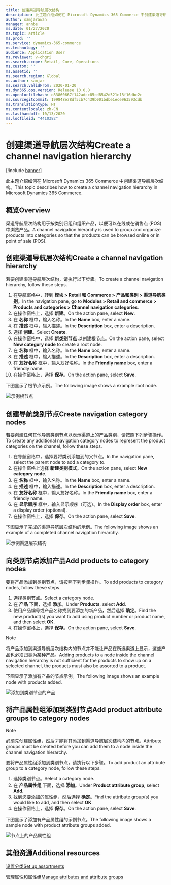 ```yaml
---
title: 创建渠道导航层次结构
description: 此主题介绍如何在 Microsoft Dynamics 365 Commerce 中创建渠道导航层次结构。
author: samjarawan
manager: annbe
ms.date: 01/27/2020
ms.topic: article
ms.prod: ''
ms.service: dynamics-365-commerce
ms.technology: ''
audience: Application User
ms.reviewer: v-chgri
ms.search.scope: Retail, Core, Operations
ms.custom: ''
ms.assetid: ''
ms.search.region: Global
ms.author: samjar
ms.search.validFrom: 2020-01-20
ms.dyn365.ops.version: Release 10.0.8
ms.openlocfilehash: e83860667f142adcc85cd8542d521e18f16dbc2c
ms.sourcegitcommit: 199848e78df5cb7c439b001bdbe1ece963593cdb
ms.translationtype: HT
ms.contentlocale: zh-CN
ms.lasthandoff: 10/13/2020
ms.locfileid: "4410382"
---
```

# <a name="create-a-channel-navigation-hierarchy"></a><span data-ttu-id="ec1e3-103">创建渠道导航层次结构</span><span class="sxs-lookup"><span data-stu-id="ec1e3-103">Create a channel navigation hierarchy</span></span>


[!include [banner](includes/banner.md)]

<span data-ttu-id="ec1e3-104">此主题介绍如何在 Microsoft Dynamics 365 Commerce 中创建渠道导航层次结构。</span><span class="sxs-lookup"><span data-stu-id="ec1e3-104">This topic describes how to create a channel navigation hierarchy in Microsoft Dynamics 365 Commerce.</span></span>

## <a name="overview"></a><span data-ttu-id="ec1e3-105">概览</span><span class="sxs-lookup"><span data-stu-id="ec1e3-105">Overview</span></span>

<span data-ttu-id="ec1e3-106">渠道导航层次结构用于按类别归组和组织产品，以便可以在线或在销售点 (POS) 中浏览产品。</span><span class="sxs-lookup"><span data-stu-id="ec1e3-106">A channel navigation hierarchy is used to group and organize products into categories so that the products can be browsed online or in point of sale (POS).</span></span>

## <a name="create-a-channel-navigation-hierarchy"></a><span data-ttu-id="ec1e3-107">创建渠道导航层次结构</span><span class="sxs-lookup"><span data-stu-id="ec1e3-107">Create a channel navigation hierarchy</span></span>

<span data-ttu-id="ec1e3-108">若要创建渠道导航层次结构，请执行以下步骤。</span><span class="sxs-lookup"><span data-stu-id="ec1e3-108">To create a channel navigation hierarchy, follow these steps.</span></span>

1. <span data-ttu-id="ec1e3-109">在导航窗格中，转到 **模块 \> Retail 和 Commerce \> 产品和类别 \> 渠道导航类别**。</span><span class="sxs-lookup"><span data-stu-id="ec1e3-109">In the navigation pane, go to **Modules \> Retail and commerce \> Products and categories \> Channel navigation categories**.</span></span>
1. <span data-ttu-id="ec1e3-110">在操作窗格上，选择 **新建**。</span><span class="sxs-lookup"><span data-stu-id="ec1e3-110">On the action pane, select **New**.</span></span>
1. <span data-ttu-id="ec1e3-111">在 **名称** 框中，输入名称。</span><span class="sxs-lookup"><span data-stu-id="ec1e3-111">In the **Name** box, enter a name.</span></span>
1. <span data-ttu-id="ec1e3-112">在 **描述** 框中，输入描述。</span><span class="sxs-lookup"><span data-stu-id="ec1e3-112">In the **Description** box, enter a description.</span></span>
1. <span data-ttu-id="ec1e3-113">选择 **创建**。</span><span class="sxs-lookup"><span data-stu-id="ec1e3-113">Select **Create**.</span></span>
1. <span data-ttu-id="ec1e3-114">在操作窗格中，选择 **新类别节点** 以创建根节点。</span><span class="sxs-lookup"><span data-stu-id="ec1e3-114">On the action pane, select **New category node** to create a root node.</span></span>
1. <span data-ttu-id="ec1e3-115">在 **名称** 框中，输入名称。</span><span class="sxs-lookup"><span data-stu-id="ec1e3-115">In the **Name** box, enter a name.</span></span>
1. <span data-ttu-id="ec1e3-116">在 **描述** 框中，输入描述。</span><span class="sxs-lookup"><span data-stu-id="ec1e3-116">In the **Description** box, enter a description.</span></span>
1. <span data-ttu-id="ec1e3-117">在 **友好名称** 框中，输入友好名称。</span><span class="sxs-lookup"><span data-stu-id="ec1e3-117">In the **Friendly name** box, enter a friendly name.</span></span>
1. <span data-ttu-id="ec1e3-118">在操作窗格上，选择 **保存**。</span><span class="sxs-lookup"><span data-stu-id="ec1e3-118">On the action pane, select **Save**.</span></span>

<span data-ttu-id="ec1e3-119">下图显示了根节点示例。</span><span class="sxs-lookup"><span data-stu-id="ec1e3-119">The following image shows a example root node.</span></span>

![示例根节点](media/create-channel-hierarchy-1.png)

## <a name="create-navigation-category-nodes"></a><span data-ttu-id="ec1e3-121">创建导航类别节点</span><span class="sxs-lookup"><span data-stu-id="ec1e3-121">Create navigation category nodes</span></span>

<span data-ttu-id="ec1e3-122">若要创建任何其他导航类别节点以表示渠道上的产品类别，请按照下列步骤操作。</span><span class="sxs-lookup"><span data-stu-id="ec1e3-122">To create any additional navigation category nodes to represent the product categories on the channel, follow these steps.</span></span>

1. <span data-ttu-id="ec1e3-123">在导航窗格中，选择要将类别添加到的父节点。</span><span class="sxs-lookup"><span data-stu-id="ec1e3-123">In the navigation pane, select the parent node to add a category to.</span></span>
1. <span data-ttu-id="ec1e3-124">在操作窗格上选择 **新建类别模式**。</span><span class="sxs-lookup"><span data-stu-id="ec1e3-124">On the action pane, select **New category node**.</span></span>
1. <span data-ttu-id="ec1e3-125">在 **名称** 框中，输入名称。</span><span class="sxs-lookup"><span data-stu-id="ec1e3-125">In the **Name** box, enter a name.</span></span>
1. <span data-ttu-id="ec1e3-126">在 **描述** 框中，输入描述。</span><span class="sxs-lookup"><span data-stu-id="ec1e3-126">In the **Description** box, enter a description.</span></span>
1. <span data-ttu-id="ec1e3-127">在 **友好名称** 框中，输入友好名称。</span><span class="sxs-lookup"><span data-stu-id="ec1e3-127">In the **Friendly name** box, enter a friendly name.</span></span>
1. <span data-ttu-id="ec1e3-128">在 **显示顺序** 框中，输入显示顺序（可选）。</span><span class="sxs-lookup"><span data-stu-id="ec1e3-128">In the **Display order** box, enter a display order (optional).</span></span>
1. <span data-ttu-id="ec1e3-129">在操作窗格上，选择 **保存**。</span><span class="sxs-lookup"><span data-stu-id="ec1e3-129">On the action pane, select **Save**.</span></span>

<span data-ttu-id="ec1e3-130">下图显示了完成的渠道导航层次结构的示例。</span><span class="sxs-lookup"><span data-stu-id="ec1e3-130">The following image shows an example of a completed channel navigation hierarchy.</span></span>

![示例渠道层次结构](media/create-channel-hierarchy-2.png)

## <a name="add-products-to-category-nodes"></a><span data-ttu-id="ec1e3-132">向类别节点添加产品</span><span class="sxs-lookup"><span data-stu-id="ec1e3-132">Add products to category nodes</span></span>

<span data-ttu-id="ec1e3-133">要将产品添加到类别节点，请按照下列步骤操作。</span><span class="sxs-lookup"><span data-stu-id="ec1e3-133">To add products to category nodes, follow these steps.</span></span>

1. <span data-ttu-id="ec1e3-134">选择类别节点。</span><span class="sxs-lookup"><span data-stu-id="ec1e3-134">Select a category node.</span></span>
1. <span data-ttu-id="ec1e3-135">在 **产品** 下面，选择 **添加**。</span><span class="sxs-lookup"><span data-stu-id="ec1e3-135">Under **Products**, select **Add**.</span></span>
1. <span data-ttu-id="ec1e3-136">使用产品编号或产品名称找到要添加的新产品，然后选择 **确定**。</span><span class="sxs-lookup"><span data-stu-id="ec1e3-136">Find the new product(s) you want to add using product number or product name, and then select **OK**.</span></span>
1. <span data-ttu-id="ec1e3-137">在操作窗格上，选择 **保存**。</span><span class="sxs-lookup"><span data-stu-id="ec1e3-137">On the action pane, select **Save**.</span></span>

> [!NOTE]
> <span data-ttu-id="ec1e3-138">将产品添加到渠道导航层次结构内的节点并不能让产品在所选渠道上显示，这些产品也必须归类为某种产品。</span><span class="sxs-lookup"><span data-stu-id="ec1e3-138">Adding products to a node inside the channel navigation hierarchy is not sufficient for the products to show up on a selected channel, the products must also be assorted to a product.</span></span>

<span data-ttu-id="ec1e3-139">下图显示了添加有产品的节点示例。</span><span class="sxs-lookup"><span data-stu-id="ec1e3-139">The following image shows an example node with products added.</span></span>

![添加到类别节点的产品](media/create-channel-hierarchy-3.png)

## <a name="add-product-attribute-groups-to-category-nodes"></a><span data-ttu-id="ec1e3-141">将产品属性组添加到类别节点</span><span class="sxs-lookup"><span data-stu-id="ec1e3-141">Add product attribute groups to category nodes</span></span>

> [!NOTE]
> <span data-ttu-id="ec1e3-142">必须先创建属性组，然后才能将其添加到渠道导航层次结构内的节点。</span><span class="sxs-lookup"><span data-stu-id="ec1e3-142">Attribute groups must be created before you can add them to a node inside the channel navigation hierarchy.</span></span>

<span data-ttu-id="ec1e3-143">要将产品属性组添加到类别节点，请执行以下步骤。</span><span class="sxs-lookup"><span data-stu-id="ec1e3-143">To add product an attribute group to a category node, follow these steps.</span></span>

1. <span data-ttu-id="ec1e3-144">选择类别节点。</span><span class="sxs-lookup"><span data-stu-id="ec1e3-144">Select a category node.</span></span>
1. <span data-ttu-id="ec1e3-145">在 **产品属性组** 下面，选择 **添加**。</span><span class="sxs-lookup"><span data-stu-id="ec1e3-145">Under **Product attribute group**, select **Add**.</span></span>
1. <span data-ttu-id="ec1e3-146">找到您要添加的属性组，然后选择 **确定**。</span><span class="sxs-lookup"><span data-stu-id="ec1e3-146">Find the attribute group(s) you would like to add, and then select **OK**.</span></span>
1. <span data-ttu-id="ec1e3-147">在操作窗格上，选择 **保存**。</span><span class="sxs-lookup"><span data-stu-id="ec1e3-147">On the action pane, select **Save**.</span></span>

<span data-ttu-id="ec1e3-148">下图显示了添加有产品属性组的示例节点。</span><span class="sxs-lookup"><span data-stu-id="ec1e3-148">The following image shows a sample node with product attribute groups added.</span></span>

![节点上的产品属性组](media/create-channel-hierarchy-4.png)

## <a name="additional-resources"></a><span data-ttu-id="ec1e3-150">其他资源</span><span class="sxs-lookup"><span data-stu-id="ec1e3-150">Additional resources</span></span>

[<span data-ttu-id="ec1e3-151">设置分类</span><span class="sxs-lookup"><span data-stu-id="ec1e3-151">Set up assortments</span></span>](set-up-assortments.md)

[<span data-ttu-id="ec1e3-152">管理属性和属性组</span><span class="sxs-lookup"><span data-stu-id="ec1e3-152">Manage attributes and attribute groups</span></span>](attribute-attributegroups-lifecycle.md)
